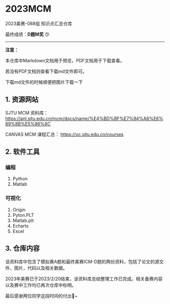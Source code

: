 # 2023MCM
2023美赛-088组 知识点汇总仓库

最终成绩：**D题M奖** 😙

---

**注意：**

 本仓库中Markdown文档用于预览，PDF文档用于下载查看。

若没有PDF文档则查看下载md文件即可。

下载md文件的时候顺便把图片下载一下
## 1. 资源网站
SJTU MCM 资料库： https://anl.sjtu.edu.cn/mcm/docs/name/%E4%BD%BF%E7%94%A8%E6%89%8B%E5%86%8C

CANVAS MCM 课程汇总： https://oc.sjtu.edu.cn/courses


## 2. 软件工具
### 编程
1.  Python
2.  Matlab
### 可视化
1.  Origin
2.  Pyton.PLT
3.  Matlab.plt
4.  Echarts
5.  Excel

## 3. 仓库内容

该资料库中包含了模拟赛A题和最终美赛ICM-D题的两份资料，包括了论文的源文件，图片，代码以及相关数据。

2023年美赛已于2023/2/20结束，该资料库总结整理工作已完成。相关备赛内容以及赛中工作均已再次仓库中标明。

最后感谢两位同学这段时间的付出🥰~
